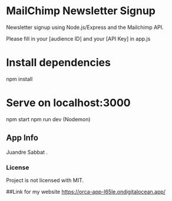 # MailChimp Newsletter Signup

 Newsletter signup using Node.js/Express and the Mailchimp API. 
 
 Please fill in your [audience ID] and your [API Key] in app.js

 
# Install dependencies
npm install
 
 # Serve on localhost:3000
npm start
npm run dev (Nodemon)

## App Info
Juandre Sabbat .

### License
Project is not licensed with MIT.

##Link for my website 
https://orca-app-l65le.ondigitalocean.app/
